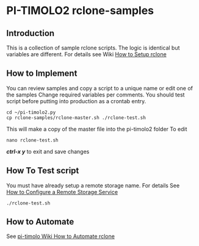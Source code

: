 # PI-TIMOLO2 rclone-samples

## Introduction
This is a collection of sample rclone scripts.  The logic is
identical but variables are different. For details see Wiki
[How to Setup rclone](https://github.com/pageauc/pi-timolo/wiki/How-to-Setup-rclone#sample-rclone-scripts) 

## How to Implement
You can review samples and copy a script to a unique name or edit one of the samples
Change required variables per comments. You should test script before putting
into production as a crontab entry.

    cd ~/pi-timolo2.py
    cp rclone-samples/rclone-master.sh ./rclone-test.sh
    
This will make a copy of the master file into the pi-timolo2 folder
To edit    
    
    nano rclone-test.sh
    
***ctrl-x y*** to exit and save changes
    
## How To Test script
You must have already setup a remote storage name.  For details See  
[How to Configure a Remote Storage Service](https://github.com/pageauc/pi-timolo/wiki/How-to-Setup-rclone#how-to-configure-a-remote-storage-service)

    ./rclone-test.sh    
        
## How to Automate

See [pi-timolo Wiki How to Automate rclone](https://github.com/pageauc/pi-timolo/wiki/How-to-Setup-rclone#how-to-automate-rclone)